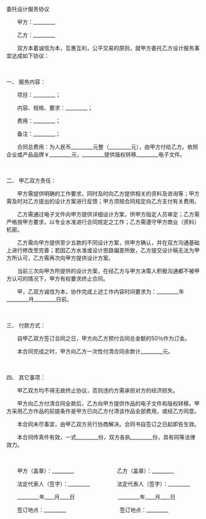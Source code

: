 



委托设计服务协议



 

　　甲方：_________　　

　　乙方：_________　　

　　双方本着诚信为本，互惠互利，公平交易的原则，就甲方委托乙方设计服务事宜达成如下协议：

　　

一、
服务内容：

　　项目：_________；

　　内容、规格、要求：_________；

　　费用：_________；

　　备注：_________；

　　合同总费用：为人民币_________元整（_________元），由甲方付给乙方。依照企业或产品品牌￥_________元，_________提供版权转移_________电子文件。

　　

二、
甲乙双方责任：

　　甲方需提供明确的工作要求，同时及时向乙方提供相关的资料及咨询等；甲方需及时对乙方提出的设计方案进行反馈；甲方须按合同规定向乙方支付有关费用。

　　乙方需通过电子文件向甲方提供详细设计方案，供甲方指定人员审定；乙方需严格按甲方要求，以专业水准进行合同规定之工作；乙方需遵守甲方商业（资料）机密。

　　乙方需向甲方提供至少五款的不同设计方案，供甲方确认，并在双方沟通基础上进行修改至完善；若因乙方水准或设计思路偏差所致，乙方提交设计稿无法为甲方所认可，乙方需再次向甲方提供设计方案。

　　当前三次向甲方所提供的设计方案，在经乙方与甲方决策人积极沟通都不被甲方认可的情况下，甲方有权要求终止合同。

　　甲，乙双方诚信为本，协作完成上述工作内容时间要求为：_________年_________月_________日前。

　　

三、
付款方式：

　　自甲乙双方签订合同之日，甲方向乙方预付合同总金额的50％作为订金。

　　本合同完成之时，甲方向乙方一次性付清合同余款计_________元。

　　

四、
其它事项：

　　甲乙双方均不得无故终止协议，否则违约方需承担对方的经济损失。

　　甲方向乙方付清合同全款后，乙方向甲方提供作品的电子文件和版权转移。甲方采用乙方作品的前提条件是甲方已向乙方付清该作品全部费用，或经乙方同意。

　　本合同未尽事宜，由甲乙双方另行协商解决。合同书自签订之日起即告生效。

　　本合同传真件有效，一式_________份，双方各执_________份，具有同等法律效力。

　　　　

　　甲方（盖章）：_________　　　　　　　　乙方（盖章）：_________　　

　　法定代表人（签字）：_________　　　　　法定代表人（签字）：_________　　

　　_________年____月____日　　　　　　　　_________年____月____日　　

　　签订地点：_________　　　　　　　　　　签订地点：_________
